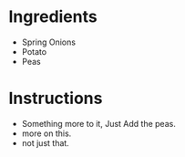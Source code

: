 # Ingredients
- Spring Onions
- Potato
- Peas
# Instructions
- Something more to it, Just Add the peas. 
- more on this.
- not just that.
